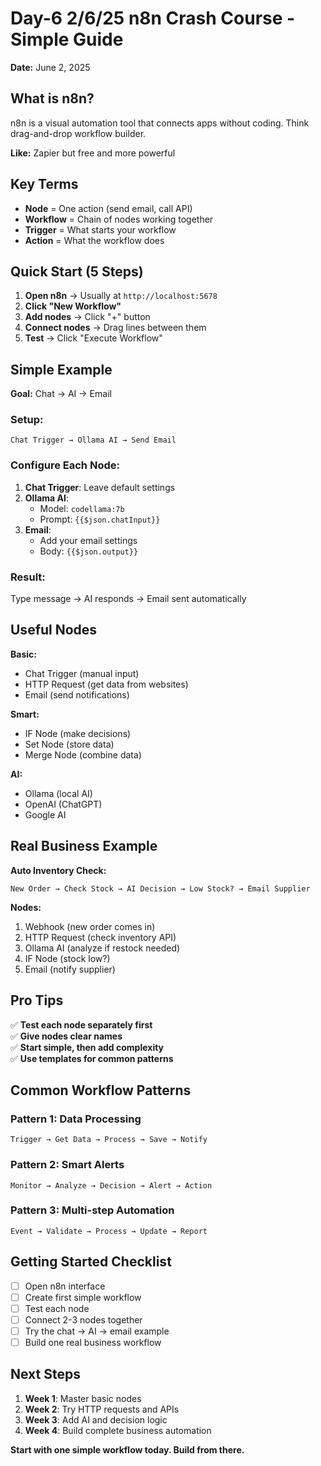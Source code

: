 # Day-6 2/6/25 n8n Crash Course - Simple Guide

**Date:** June 2, 2025

## What is n8n?

n8n is a visual automation tool that connects apps without coding. Think drag-and-drop workflow builder.

**Like:** Zapier but free and more powerful

## Key Terms

- **Node** = One action (send email, call API)
- **Workflow** = Chain of nodes working together
- **Trigger** = What starts your workflow
- **Action** = What the workflow does

## Quick Start (5 Steps)

1. **Open n8n** → Usually at `http://localhost:5678`
2. **Click "New Workflow"**
3. **Add nodes** → Click "+" button
4. **Connect nodes** → Drag lines between them
5. **Test** → Click "Execute Workflow"

## Simple Example

**Goal:** Chat → AI → Email

### Setup:
```
Chat Trigger → Ollama AI → Send Email
```

### Configure Each Node:
1. **Chat Trigger**: Leave default settings
2. **Ollama AI**: 
   - Model: `codellama:7b`
   - Prompt: `{{$json.chatInput}}`
3. **Email**: 
   - Add your email settings
   - Body: `{{$json.output}}`

### Result:
Type message → AI responds → Email sent automatically

## Useful Nodes

**Basic:**
- Chat Trigger (manual input)
- HTTP Request (get data from websites)
- Email (send notifications)

**Smart:**
- IF Node (make decisions)
- Set Node (store data)
- Merge Node (combine data)

**AI:**
- Ollama (local AI)
- OpenAI (ChatGPT)
- Google AI

## Real Business Example

**Auto Inventory Check:**
```
New Order → Check Stock → AI Decision → Low Stock? → Email Supplier
```

**Nodes:**
1. Webhook (new order comes in)
2. HTTP Request (check inventory API)
3. Ollama AI (analyze if restock needed)
4. IF Node (stock low?)
5. Email (notify supplier)

## Pro Tips

✅ **Test each node separately first**  
✅ **Give nodes clear names**  
✅ **Start simple, then add complexity**  
✅ **Use templates for common patterns**  

## Common Workflow Patterns

### Pattern 1: Data Processing
```
Trigger → Get Data → Process → Save → Notify
```

### Pattern 2: Smart Alerts
```
Monitor → Analyze → Decision → Alert → Action
```

### Pattern 3: Multi-step Automation
```
Event → Validate → Process → Update → Report
```

## Getting Started Checklist

- [ ] Open n8n interface
- [ ] Create first simple workflow
- [ ] Test each node
- [ ] Connect 2-3 nodes together
- [ ] Try the chat → AI → email example
- [ ] Build one real business workflow

## Next Steps

1. **Week 1**: Master basic nodes
2. **Week 2**: Try HTTP requests and APIs
3. **Week 3**: Add AI and decision logic
4. **Week 4**: Build complete business automation

**Start with one simple workflow today. Build from there.**
